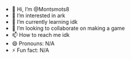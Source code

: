 - 👋 Hi, I’m @Montsmots8
- 👀 I’m interested in ark 
- 🌱 I’m currently learning idk
- 💞️ I’m looking to collaborate on making a game
- 📫 How to reach me idk
- 😄 Pronouns: N/A
- ⚡ Fun fact: N/A

<!---
Montsmots8/Montsmots8 is a ✨ special ✨ repository because its `README.md` (this file) appears on your GitHub profile.
You can click the Preview link to take a look at your changes.
--->
